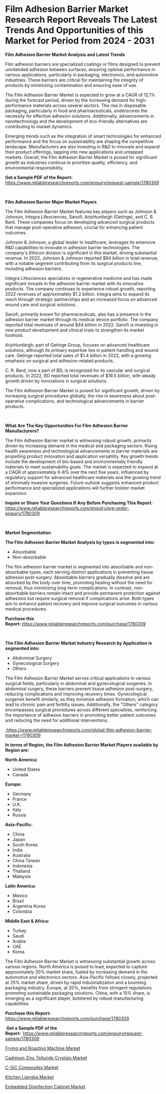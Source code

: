 <p><h1>Film Adhesion Barrier Market Research Report Reveals The Latest Trends And Opportunities of this Market for Period from 2024 - 2031</h1></p><p><strong>Film Adhesion Barrier Market Analysis and Latest Trends</strong></p>
<p><p>Film adhesion barriers are specialized coatings or films designed to prevent unintended adhesion between surfaces, ensuring optimal performance in various applications, particularly in packaging, electronics, and automotive industries. These barriers are critical for maintaining the integrity of products by minimizing contamination and ensuring ease of use. </p><p>The Film Adhesion Barrier Market is expected to grow at a CAGR of 12.1% during the forecast period, driven by the increasing demand for high-performance materials across several sectors. The rise in disposable packaging, particularly in food and pharmaceuticals, underscores the necessity for effective adhesion solutions. Additionally, advancements in nanotechnology and the development of eco-friendly alternatives are contributing to market dynamics. </p><p>Emerging trends such as the integration of smart technologies for enhanced performance and the focus on sustainability are shaping the competitive landscape. Manufacturers are also investing in R&D to innovate and expand their product offerings, tapping into new applications and untapped markets. Overall, the Film Adhesion Barrier Market is poised for significant growth as industries continue to prioritize quality, efficiency, and environmental responsibility.</p></p>
<p><strong>Get a Sample PDF of the Report:&nbsp;</strong> <a href="https://www.reliableresearchreports.com/enquiry/request-sample/1780309?utm_campaign=1477&utm_medium=2&utm_source=Github&utm_content=ia&utm_term=13102024&utm_id=film-adhesion-barrier">https://www.reliableresearchreports.com/enquiry/request-sample/1780309</a></p>
<p>&nbsp;</p>
<p><strong>Film Adhesion Barrier Major Market Players</strong></p>
<p><p>The Film Adhesion Barrier Market features key players such as Johnson & Johnson, Integra Lifesciences, Sanofi, ArjoHuntleigh (Getinge), and C. R. Bard. These companies focus on developing advanced surgical products that manage post-operative adhesion, crucial for enhancing patient outcomes.</p><p>Johnson & Johnson, a global leader in healthcare, leverages its extensive R&D capabilities to innovate in adhesion barrier technologies. The company's Ethicon division is significant in this market, driving substantial revenue. In 2022, Johnson & Johnson reported $94 billion in total revenue, with a notable segment contributing from its surgical products line, including adhesion barriers.</p><p>Integra Lifesciences specializes in regenerative medicine and has made significant inroads in the adhesion barrier market with its innovative products. The company continues to experience robust growth, reporting 2022 revenues of approximately $1.2 billion. Integra aims to expand its reach through strategic partnerships and an increased focus on advanced wound care and surgical solutions.</p><p>Sanofi, primarily known for pharmaceuticals, also has a presence in the adhesion barrier market through its medical device portfolio. The company reported total revenues of around $44 billion in 2022. Sanofi is investing in new product development and clinical trials to strengthen its market foothold.</p><p>ArjoHuntleigh, part of Getinge Group, focuses on advanced healthcare solutions, although its primary expertise lies in patient handling and wound care. Getinge reported total sales of $1.4 billion in 2022, with a growing emphasis on surgical and adhesion-related products.</p><p>C. R. Bard, now a part of BD, is recognized for its vascular and surgical products. In 2022, BD reported total revenues of $19.5 billion, with steady growth driven by innovations in surgical solutions.</p><p>The Film Adhesion Barrier Market is poised for significant growth, driven by increasing surgical procedures globally, the rise in awareness about post-operative complications, and technological advancements in barrier products.</p></p>
<p>&nbsp;</p>
<p><strong>What Are The Key Opportunities For Film Adhesion Barrier Manufacturers?</strong></p>
<p><p>The Film Adhesion Barrier market is witnessing robust growth, primarily driven by increasing demand in the medical and packaging sectors. Rising health awareness and technological advancements in barrier materials are propelling product innovation and application versatility. Key growth trends include the development of bio-based and environmentally friendly materials to meet sustainability goals. The market is expected to expand at a CAGR of approximately 6-8% over the next five years, influenced by regulatory support for advanced healthcare materials and the growing trend of minimally invasive surgeries. Future outlook suggests enhanced product performance and specialized applications will further bolster market expansion.</p></p>
<p><strong>Inquire or Share Your Questions If Any Before Purchasing This Report:</strong> <a href="https://www.reliableresearchreports.com/enquiry/pre-order-enquiry/1780309?utm_campaign=1477&utm_medium=2&utm_source=Github&utm_content=ia&utm_term=13102024&utm_id=film-adhesion-barrier">https://www.reliableresearchreports.com/enquiry/pre-order-enquiry/1780309</a></p>
<p>&nbsp;</p>
<p><strong>Market Segmentation</strong></p>
<p><strong>The Film Adhesion Barrier Market Analysis by types is segmented into:</strong></p>
<p><ul><li>Absorbable</li><li>Non-absorbable</li></ul></p>
<p><p>The film adhesion barrier market is segmented into absorbable and non-absorbable types, each serving distinct applications in preventing tissue adhesion post-surgery. Absorbable barriers gradually dissolve and are absorbed by the body over time, promoting healing without the need for removal, thus minimizing long-term complications. In contrast, non-absorbable barriers remain intact and provide permanent protection against adhesions but require surgical removal if complications arise. Both types aim to enhance patient recovery and improve surgical outcomes in various medical procedures.</p></p>
<p><strong>Purchase this Report:&nbsp;</strong><a href="https://www.reliableresearchreports.com/purchase/1780309?utm_campaign=1477&utm_medium=2&utm_source=Github&utm_content=ia&utm_term=13102024&utm_id=film-adhesion-barrier">https://www.reliableresearchreports.com/purchase/1780309</a></p>
<p>&nbsp;</p>
<p><strong>The Film Adhesion Barrier Market Industry Research by Application is segmented into:</strong></p>
<p><ul><li>Abdominal Surgery</li><li>Gynecological Surgery</li><li>Others</li></ul></p>
<p><p>The Film Adhesion Barrier Market serves critical applications in various surgical fields, particularly in abdominal and gynecological surgeries. In abdominal surgery, these barriers prevent tissue adhesion post-surgery, reducing complications and improving recovery times. Gynecological surgeries benefit similarly, as they minimize adhesion formation, which can lead to chronic pain and fertility issues. Additionally, the "Others" category encompasses surgical procedures across different specialties, reinforcing the importance of adhesion barriers in promoting better patient outcomes and reducing the need for additional interventions.</p></p>
<p><a href="https://www.reliableresearchreports.com/global-film-adhesion-barrier-market-r1780309?utm_campaign=1477&utm_medium=2&utm_source=Github&utm_content=ia&utm_term=13102024&utm_id=film-adhesion-barrier">&nbsp;https://www.reliableresearchreports.com/global-film-adhesion-barrier-market-r1780309</a></p>
<p><strong>In terms of Region, the Film Adhesion Barrier Market Players available by Region are:</strong></p>
<p>
    <p> <strong> North America: </strong>
        <ul>
            <li>United States</li>
            <li>Canada</li>
        </ul>
        </p> 
    <p> <strong> Europe: </strong>
        <ul>
            <li>Germany</li>
            <li>France</li>
            <li>U.K.</li>
            <li>Italy</li>
            <li>Russia</li>
        </ul>
        </p> 
    <p> <strong> Asia-Pacific: </strong>
        <ul>
            <li>China</li>
            <li>Japan</li>
            <li>South Korea</li>
            <li>India</li>
            <li>Australia</li>
            <li>China Taiwan</li>
            <li>Indonesia</li>
            <li>Thailand</li>
            <li>Malaysia</li>
        </ul>
        </p> 
    <p> <strong> Latin America: </strong>
        <ul>
            <li>Mexico</li>
            <li>Brazil</li>
            <li>Argentina Korea</li>
            <li>Colombia</li>
        </ul>
        </p> 
    <p> <strong> Middle East & Africa: </strong>
        <ul>
            <li>Turkey</li>
            <li>Saudi</li>
            <li>Arabia</li>
            <li>UAE</li>
            <li>Korea</li>
        </ul>
    </p>
    </p>
<p><p>The Film Adhesion Barrier Market is witnessing substantial growth across various regions. North America is poised to lead, expected to capture approximately 30% market share, fueled by increasing demand in the automotive and electronics sectors. Asia-Pacific follows closely, projected at 25% market share, driven by rapid industrialization and a booming packaging industry. Europe, at 20%, benefits from stringent regulations promoting sustainable packaging solutions. China, with a 15% share, is emerging as a significant player, bolstered by robust manufacturing capabilities.</p></p>
<p><strong>Purchase this Report: </strong><a href="https://www.reliableresearchreports.com/purchase/1780309?utm_campaign=1477&utm_medium=2&utm_source=Github&utm_content=ia&utm_term=13102024&utm_id=film-adhesion-barrier">https://www.reliableresearchreports.com/purchase/1780309</a></p>
<p>&nbsp;<strong>Get a Sample PDF of the Report:&nbsp;&nbsp;</strong><a href="https://www.reliableresearchreports.com/enquiry/request-sample/1780309?utm_campaign=1477&utm_medium=2&utm_source=Github&utm_content=ia&utm_term=13102024&utm_id=film-adhesion-barrier">https://www.reliableresearchreports.com/enquiry/request-sample/1780309</a></p>
<p><strong></strong></p>
<p><p><a href="https://www.linkedin.com/pulse/regional-adaptations-global-frying-roasting-machine-market-kq2xc?utm_campaign=1477&utm_medium=2&utm_source=Github&utm_content=ia&utm_term=13102024&utm_id=film-adhesion-barrier">Frying and Roasting Machine Market</a></p><p><a href="https://www.linkedin.com/pulse/global-cadmium-zinc-telluride-crystals-market-analysis-key-trends-fjhtc?utm_campaign=1477&utm_medium=2&utm_source=Github&utm_content=ia&utm_term=13102024&utm_id=film-adhesion-barrier">Cadmium Zinc Telluride Crystals Market</a></p><p><a href="https://www.linkedin.com/pulse/key-drivers-c-sic-composites-market-trends-future-outlook-2024-2031-wp07c?utm_campaign=1477&utm_medium=2&utm_source=Github&utm_content=ia&utm_term=13102024&utm_id=film-adhesion-barrier">C-SiC Composites Market</a></p><p><a href="https://www.linkedin.com/pulse/kitchen-liangba-market-revolution-size-share-emerging-tvlkc?utm_campaign=1477&utm_medium=2&utm_source=Github&utm_content=ia&utm_term=13102024&utm_id=film-adhesion-barrier">Kitchen Liangba Market</a></p><p><a href="https://www.linkedin.com/pulse/embedded-disinfection-cabinet-market-evolution-global-pgkic?utm_campaign=1477&utm_medium=2&utm_source=Github&utm_content=ia&utm_term=13102024&utm_id=film-adhesion-barrier">Embedded Disinfection Cabinet Market</a></p></p>